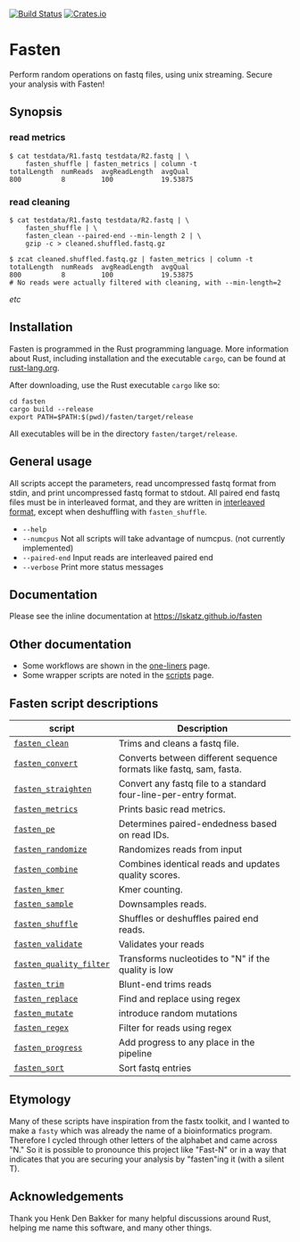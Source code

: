 [![Build Status](https://travis-ci.org/lskatz/fasten.svg?branch=master)](https://travis-ci.org/lskatz/fasten)
[![Crates.io](https://img.shields.io/badge/crates.io-v0.1-green.svg)](https://crates.io/crates/fasten)

# Fasten

Perform random operations on fastq files, using unix streaming.  Secure your analysis with Fasten!

## Synopsis

### read metrics
 
    $ cat testdata/R1.fastq testdata/R2.fastq | \
        fasten_shuffle | fasten_metrics | column -t
    totalLength  numReads  avgReadLength  avgQual
    800          8         100            19.53875

### read cleaning

    $ cat testdata/R1.fastq testdata/R2.fastq | \
        fasten_shuffle | \
        fasten_clean --paired-end --min-length 2 | \
        gzip -c > cleaned.shuffled.fastq.gz

    $ zcat cleaned.shuffled.fastq.gz | fasten_metrics | column -t
    totalLength  numReads  avgReadLength  avgQual
    800          8         100            19.53875
    # No reads were actually filtered with cleaning, with --min-length=2

_etc_

## Installation

Fasten is programmed in the Rust programming language.  More information about Rust, including installation and the executable `cargo`, can be found at [rust-lang.org](https://www.rust-lang.org).

After downloading, use the Rust executable `cargo` like so:

    cd fasten
    cargo build --release
    export PATH=$PATH:$(pwd)/fasten/target/release

All executables will be in the directory `fasten/target/release`.

## General usage

All scripts accept the parameters, read uncompressed fastq format from stdin, and print uncompressed fastq format to stdout.  All paired end fastq files must be in interleaved format, and they are written in [interleaved format](./docs/file-formats.md), except when deshuffling with `fasten_shuffle`.

* `--help`
* `--numcpus` Not all scripts will take advantage of numcpus. (not currently implemented)
* `--paired-end` Input reads are interleaved paired end
* `--verbose` Print more status messages

## Documentation

Please see the inline documentation at https://lskatz.github.io/fasten

## Other documentation

* Some workflows are shown in the [one-liners](./docs/one-liners.md) page.
* Some wrapper scripts are noted in the [scripts](./docs/scripts.md) page.

## Fasten script descriptions

|script             |Description|
|-------------------|-----------|
|[`fasten_clean`](docs/bin/fasten_clean.md)     | Trims and cleans a fastq file.|
|[`fasten_convert`](docs/bin/fasten_convert.md)   | Converts between different sequence formats like fastq, sam, fasta.|
|[`fasten_straighten`](docs/bin/fasten_straighten.md)| Convert any fastq file to a standard four-line-per-entry format.|
|[`fasten_metrics`](docs/bin/fasten_metrics.md)   | Prints basic read metrics.|
|[`fasten_pe`](docs/bin/fasten_pe.md)        | Determines paired-endedness based on read IDs.|
|[`fasten_randomize`](docs/bin/fasten_randomize.md) | Randomizes reads from input |
|[`fasten_combine`](docs/bin/fasten_combine.md)   | Combines identical reads and updates quality scores.|
|[`fasten_kmer`](docs/bin/fasten_kmer.md)      | Kmer counting.|
|[`fasten_sample`](docs/bin/fasten_sample.md)    | Downsamples reads.|
|[`fasten_shuffle`](docs/bin/fasten_shuffle.md)   | Shuffles or deshuffles paired end reads.|
|[`fasten_validate`](docs/bin/fasten_validate.md)  | Validates your reads|
|[`fasten_quality_filter`](docs/bin/fasten_quality_filter.md) | Transforms nucleotides to "N" if the quality is low | |
|[`fasten_trim`](docs/bin/fasten_trim.md)      | Blunt-end trims reads | |
|[`fasten_replace`](docs/bin/fasten_replace.md)   | Find and replace using regex | |
|[`fasten_mutate`](docs/bin/fasten_mutate.md)    | introduce random mutations | |
|[`fasten_regex`](docs/bin/fasten_regex.md)     | Filter for reads using regex | |
|[`fasten_progress`](docs/bin/fasten_progress.md)  | Add progress to any place in the pipeline | |
|[`fasten_sort`](docs/bin/fasten_sort.md)  | Sort fastq entries | |

## Etymology

Many of these scripts have inspiration from the fastx toolkit, and I wanted to make a `fasty` which was already the name of a bioinformatics program.
Therefore I cycled through other letters of the alphabet and came across "N."  So it is possible to pronounce this project like "Fast-N" or in a way
that indicates that you are securing your analysis by "fasten"ing it (with a silent T).

## Acknowledgements

Thank you Henk Den Bakker for many helpful discussions around Rust, helping me name this software, and many other things.

